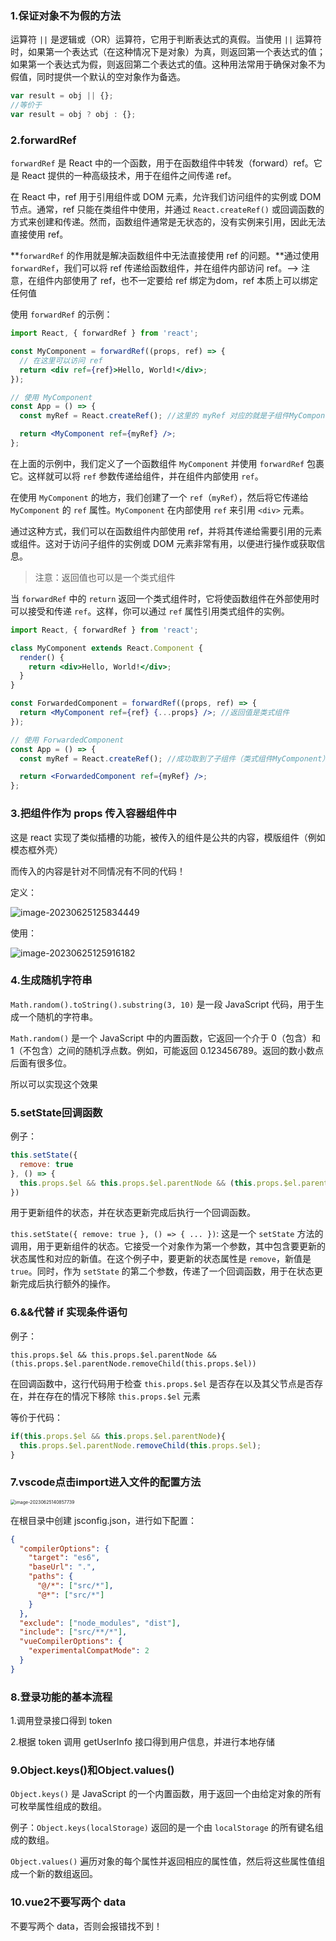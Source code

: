 ### 1.保证对象不为假的方法

运算符 `||` 是逻辑或（OR）运算符，它用于判断表达式的真假。当使用 `||` 运算符时，如果第一个表达式（在这种情况下是对象）为真，则返回第一个表达式的值；如果第一个表达式为假，则返回第二个表达式的值。这种用法常用于确保对象不为假值，同时提供一个默认的空对象作为备选。

```js
var result = obj || {};
//等价于
var result = obj ? obj : {};
```

### 2.forwardRef

`forwardRef` 是 React 中的一个函数，用于在函数组件中转发（forward）ref。它是 React 提供的一种高级技术，用于在组件之间传递 ref。

在 React 中，ref 用于引用组件或 DOM 元素，允许我们访问组件的实例或 DOM 节点。通常，ref 只能在类组件中使用，并通过 `React.createRef()` 或回调函数的方式来创建和传递。然而，函数组件通常是无状态的，没有实例来引用，因此无法直接使用 ref。

**`forwardRef` 的作用就是解决函数组件中无法直接使用 ref 的问题。**通过使用 `forwardRef`，我们可以将 ref 传递给函数组件，并在组件内部访问 ref。——> 注意，在组件内部使用了 ref，也不一定要给 ref 绑定为dom，ref 本质上可以绑定任何值

使用 `forwardRef` 的示例：

```jsx
import React, { forwardRef } from 'react';

const MyComponent = forwardRef((props, ref) => {
  // 在这里可以访问 ref
  return <div ref={ref}>Hello, World!</div>;
});

// 使用 MyComponent
const App = () => {
  const myRef = React.createRef(); //这里的 myRef 对应的就是子组件MyComponent的那个 helloworld 的 div 元素dom，成功取到了子组件的实例对象！

  return <MyComponent ref={myRef} />;
};
```

在上面的示例中，我们定义了一个函数组件 `MyComponent` 并使用 `forwardRef` 包裹它。这样就可以将 `ref` 参数传递给组件，并在组件内部使用 `ref`。

在使用 `MyComponent` 的地方，我们创建了一个 `ref`（`myRef`），然后将它传递给 `MyComponent` 的 `ref` 属性。`MyComponent` 在内部使用 `ref` 来引用 `<div>` 元素。

通过这种方式，我们可以在函数组件内部使用 ref，并将其传递给需要引用的元素或组件。这对于访问子组件的实例或 DOM 元素非常有用，以便进行操作或获取信息。

> 注意：返回值也可以是一个类式组件

当 `forwardRef` 中的 `return` 返回一个类式组件时，它将使函数组件在外部使用时可以接受和传递 `ref`。这样，你可以通过 `ref` 属性引用类式组件的实例。

```jsx
import React, { forwardRef } from 'react';

class MyComponent extends React.Component {
  render() {
    return <div>Hello, World!</div>;
  }
}

const ForwardedComponent = forwardRef((props, ref) => {
  return <MyComponent ref={ref} {...props} />; //返回值是类式组件
});

// 使用 ForwardedComponent
const App = () => {
  const myRef = React.createRef(); //成功取到了子组件（类式组件MyComponent）的实例对象

  return <ForwardedComponent ref={myRef} />; 
};
```

### 3.把组件作为 props 传入容器组件中

这是 react 实现了类似插槽的功能，被传入的组件是公共的内容，模版组件（例如模态框外壳）

而传入的内容是针对不同情况有不同的代码！

定义：

![image-20230625125834449](https://aronimage.oss-cn-hangzhou.aliyuncs.com/img/image-20230625125834449.png)

使用：

![image-20230625125916182](https://aronimage.oss-cn-hangzhou.aliyuncs.com/img/image-20230625125916182.png)





### 4.生成随机字符串

`Math.random().toString().substring(3, 10)` 是一段 JavaScript 代码，用于生成一个随机的字符串。

`Math.random()` 是一个 JavaScript 中的内置函数，它返回一个介于 0（包含）和 1（不包含）之间的随机浮点数。例如，可能返回 0.123456789。返回的数小数点后面有很多位。

所以可以实现这个效果



### 5.setState回调函数

例子：

```js
this.setState({
  remove: true
}, () => {
  this.props.$el && this.props.$el.parentNode && (this.props.$el.parentNode.removeChild(this.props.$el))
})
```

用于更新组件的状态，并在状态更新完成后执行一个回调函数。

`this.setState({ remove: true }, () => { ... })`: 这是一个 `setState` 方法的调用，用于更新组件的状态。它接受一个对象作为第一个参数，其中包含要更新的状态属性和对应的新值。在这个例子中，要更新的状态属性是 `remove`，新值是 `true`。同时，作为 `setState` 的第二个参数，传递了一个回调函数，用于在状态更新完成后执行额外的操作。



### 6.&&代替 if 实现条件语句

例子：

`this.props.$el && this.props.$el.parentNode && (this.props.$el.parentNode.removeChild(this.props.$el))`

在回调函数中，这行代码用于检查 `this.props.$el` 是否存在以及其父节点是否存在，并在存在的情况下移除 `this.props.$el` 元素

等价于代码：

```js
if(this.props.$el && this.props.$el.parentNode){
  this.props.$el.parentNode.removeChild(this.props.$el);
}
```



### 7.vscode点击import进入文件的配置方法

<img src="https://aronimage.oss-cn-hangzhou.aliyuncs.com/img/image-20230625140857739.png" alt="image-20230625140857739" style="zoom:50%;" />

在根目录中创建 jsconfig.json，进行如下配置：

```json
{
  "compilerOptions": {
    "target": "es6",
    "baseUrl": ".",
    "paths": {
      "@/*": ["src/*"],
      "@*": ["src/*"]
    }
  },
  "exclude": ["node_modules", "dist"],
  "include": ["src/**/*"],
  "vueCompilerOptions": {
    "experimentalCompatMode": 2
  }
}
```





### 8.登录功能的基本流程

1.调用登录接口得到 token

2.根据 token 调用 getUserInfo 接口得到用户信息，并进行本地存储



### 9.Object.keys()和Object.values()

`Object.keys()` 是 JavaScript 的一个内置函数，用于返回一个由给定对象的所有可枚举属性组成的数组。

例子：`Object.keys(localStorage)` 返回的是一个由 `localStorage` 的所有键名组成的数组。

`Object.values()` 遍历对象的每个属性并返回相应的属性值，然后将这些属性值组成一个新的数组返回。





### 10.vue2不要写两个 data

不要写两个 data，否则会报错找不到！